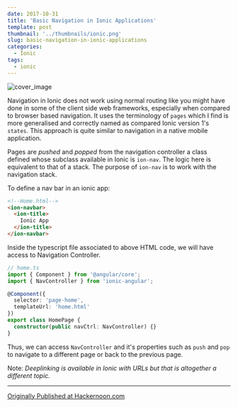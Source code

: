 ```yaml
---
date: 2017-10-31
title: 'Basic Navigation in Ionic Applications'
template: post
thumbnail: '../thumbnails/ionic.png'
slug: basic-navigation-in-ionic-applications
categories:
  - Ionic
tags:
  - ionic
---
```


![cover_image](https://miro.medium.com/max/1400/0*2UfFX3Dh2lLcloeF.jpg)

Navigation in Ionic does not work using normal routing like you might have done in some of the client side web frameworks, especially when compared to browser based navigation. It uses the terminology of `pages` which I find is more generalised and correctly named as compared Ionic version 1's `states`. This approach is quite similar to navigation in a native mobile application.

Pages are _pushed_ and _popped_ from the navigation controller a class defined whose subclass available in Ionic is `ion-nav`. The logic here is equivalent to that of a stack. The purpose of `ion-nav` is to work with the navigation stack.

To define a nav bar in an ionic app:

```html
<!--Home.html-->
<ion-navbar>
  <ion-title>
    Ionic App
  </ion-title>
</ion-navbar>
```

Inside the typescript file associated to above HTML code, we will have access to Navigation Controller.

```ts
// home.ts
import { Component } from '@angular/core';
import { NavController } from 'ionic-angular';

@Component({
  selector: 'page-home',
  templateUrl: 'home.html'
})
export class HomePage {
  constructor(public navCtrl: NavController) {}
}
```

Thus, we can access `NavController` and it's properties such as `push` and `pop` to navigate to a different page or back to the previous page.

Note: _Deeplinking is available in Ionic with URLs but that is altogether a different topic._

---

[Originally Published at Hackernoon.com](https://medium.com/hackernoon/https-medium-com-amanhimself-basic-navigation-in-ionic-applications-ecb199cdf15b)
